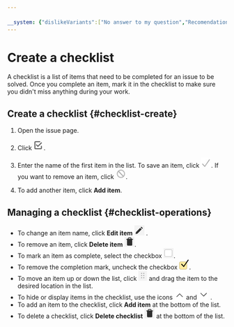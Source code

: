 ```yaml
---

__system: {"dislikeVariants":["No answer to my question","Recomendations didn't help","The content doesn't match title","Other"]}
---
```

# Create a checklist

A checklist is a list of items that need to be completed for an issue to be solved. Once you complete an item, mark it in the checklist to make sure you didn't miss anything during your work.

## Create a checklist {#checklist-create}

1. Open the issue page.

1. Click ![](../../_assets/tracker/checklist-create.png).

1. Enter the name of the first item in the list. To save an item, click ![](../../_assets/tracker/checklist-save.png). If you want to remove an item, click ![](../../_assets/tracker/checklist-cancel.png).

1. To add another item, click **Add item**.

## Managing a checklist {#checklist-operations}

- To change an item name, click **Edit item** ![](../../_assets/tracker/checklist-edit.png) .
- To remove an item, click **Delete item** ![](../../_assets/tracker/checklist-delete.png).
- To mark an item as complete, select the checkbox ![](../../_assets/tracker/checklist-checkbox.png).
- To remove the completion mark, uncheck the checkbox ![](../../_assets/tracker/checklist-checkmark.png).
- To move an item up or down the list, click ![](../../_assets/tracker/checklist-replace.png) and drag the item to the desired location in the list.
- To hide or display items in the checklist, use the icons ![](../../_assets/tracker/checklist-close.png) and ![](../../_assets/tracker/checklist-open.png) .
- To add an item to the checklist, click **Add item** at the bottom of the list.
- To delete a checklist, click **Delete checklist** ![](../../_assets/tracker/checklist-delete.png) at the bottom of the list.



